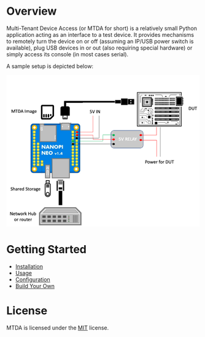 
# Overview

Multi-Tenant Device Access (or MTDA for short) is a relatively small Python application
acting as an interface to a test device. It provides mechanisms to remotely turn the
device on or off (assuming an IP/USB power switch is available), plug USB devices in
or out (also requiring special hardware) or simply access its console (in most cases
serial).

A sample setup is depicted below:

![NanoPI setup](docs/neo_block_diagram.png)

# Getting Started

 * [Installation](https://mtda.readthedocs.io/en/latest/install.html)
 * [Usage](https://mtda.readthedocs.io/en/latest/usage.html)
 * [Configuration](https://mtda.readthedocs.io/en/latest/config.html)
 * [Build Your Own](https://mtda.readthedocs.io/en/latest/build.html)

# License

MTDA is licensed under the [MIT](https://opensource.org/licenses/MIT) license.
